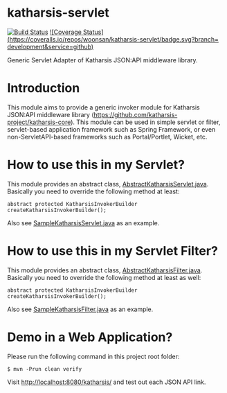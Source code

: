 # katharsis-servlet

[![Build Status](https://api.travis-ci.org/woonsan/katharsis-servlet.svg?branch=development)](https://api.travis-ci.org/woonsan/katharsis-servlet.svg?branch=development)
[![Coverage Status](https://coveralls.io/repos/woonsan/katharsis-servlet/badge.svg?branch= development&service=github)](https://coveralls.io/github/woonsan/katharsis-servlet?branch=development)


Generic Servlet Adapter of Katharsis JSON:API middleware library.

Introduction
============
This module aims to provide a generic invoker module for
Katharsis JSON:API middleware library (https://github.com/katharsis-project/katharsis-core).
This module can be used in simple servlet or filter,
servlet-based application framework such as Spring Framework,
or even non-ServletAPI-based frameworks such as Portal/Portlet, Wicket, etc.

How to use this in my Servlet?
==============================

This module provides an abstract class, [AbstractKatharsisServlet.java](src/main/java/com/github/woonsan/katharsis/servlet/AbstractKatharsisServlet.java). Basically you need to override the following method at least:

    abstract protected KatharsisInvokerBuilder createKatharsisInvokerBuilder();

Also see [SampleKatharsisServlet.java](src/main/java/com/github/woonsan/katharsis/servlet/SampleKatharsisServlet.java) as an example.

How to use this in my Servlet Filter?
=====================================

This module provides an abstract class, [AbstractKatharsisFilter.java](src/main/java/com/github/woonsan/katharsis/servlet/AbstractKatharsisFilter.java). Basically you need to override the following method at least as well:

    abstract protected KatharsisInvokerBuilder createKatharsisInvokerBuilder();

Also see [SampleKatharsisFilter.java](src/main/java/com/github/woonsan/katharsis/servlet/SampleKatharsisFilter.java) as an example.

Demo in a Web Application?
==========================

Please run the following command in this project root folder:

    $ mvn -Prun clean verify

Visit [http://localhost:8080/katharsis/](http://localhost:8080/katharsis/) and test out each JSON API link.
